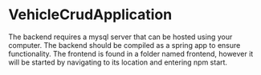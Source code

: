 # VehicleCrudApplication
 
The backend requires a mysql server that can be hosted using your computer.
The backend should be compiled as a spring app to ensure functionality.
The frontend is found in a folder named frontend, however it will be started by navigating to its location and entering
npm start.
